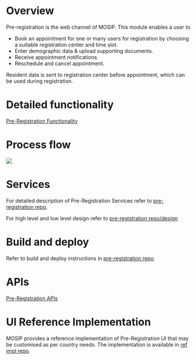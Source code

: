 # Overview
Pre-registration is the web channel of MOSIP. This module enables a user to

* Book an appointment for one or many users for registration by choosing a suitable registration center and time slot.
* Enter demographic data & upload supporting documents.
* Receive appointment notifications.
* Reschedule and cancel appointment.

Resident data is sent to registration center before appointment, which can be used during registration.

# Detailed functionality
[Pre-Registration Functionality](Pre-Registration-Functionality.md)

# Process flow

![](_images/pre_registration/pre-registration_process_flow.jpg)

# Services
For detailed description of Pre-Registration Services refer to [pre-registration repo](https://github.com/mosip/pre-registration).

For high level and low level design refer to [pre-registration repo/design](https://github.com/mosip/pre-registration/design)

# Build and deploy
Refer to build and deploy instructions in [pre-registration repo](https://github.com/mosip/pre-registration).

# APIs
[Pre-Registration APIs](Pre-Registration-APIs.md)

# UI Reference Implementation
MOSIP provides a reference implementation of Pre-Registration UI that may be customised as per country needs. The implementation is available in [ref impl repo](https://github.com/mosip/mosip-ref-impl).
